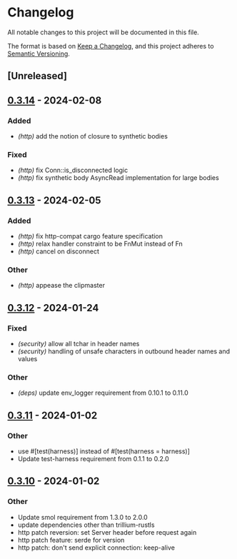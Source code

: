 # Changelog
All notable changes to this project will be documented in this file.

The format is based on [Keep a Changelog](https://keepachangelog.com/en/1.0.0/),
and this project adheres to [Semantic Versioning](https://semver.org/spec/v2.0.0.html).

## [Unreleased]

## [0.3.14](https://github.com/trillium-rs/trillium/compare/trillium-http-v0.3.13...trillium-http-v0.3.14) - 2024-02-08

### Added
- *(http)* add the notion of closure to synthetic bodies

### Fixed
- *(http)* fix Conn::is_disconnected logic
- *(http)* fix synthetic body AsyncRead implementation for large bodies

## [0.3.13](https://github.com/trillium-rs/trillium/compare/trillium-http-v0.3.12...trillium-http-v0.3.13) - 2024-02-05

### Added
- *(http)* fix http-compat cargo feature specification
- *(http)* relax handler constraint to be FnMut instead of Fn
- *(http)* cancel on disconnect

### Other
- *(http)* appease the clipmaster

## [0.3.12](https://github.com/trillium-rs/trillium/compare/trillium-http-v0.3.11...trillium-http-v0.3.12) - 2024-01-24

### Fixed
- *(security)* allow all tchar in header names
- *(security)* handling of unsafe characters in outbound header names and values

### Other
- *(deps)* update env_logger requirement from 0.10.1 to 0.11.0

## [0.3.11](https://github.com/trillium-rs/trillium/compare/trillium-http-v0.3.10...trillium-http-v0.3.11) - 2024-01-02

### Other
- use #[test(harness)] instead of #[test(harness = harness)]
- Update test-harness requirement from 0.1.1 to 0.2.0

## [0.3.10](https://github.com/trillium-rs/trillium/compare/trillium-http-v0.3.9...trillium-http-v0.3.10) - 2024-01-02

### Other
- Update smol requirement from 1.3.0 to 2.0.0
- update dependencies other than trillium-rustls
- http patch reversion: set Server header before request again
- http patch feature: serde for version
- http patch: don't send explicit connection: keep-alive
